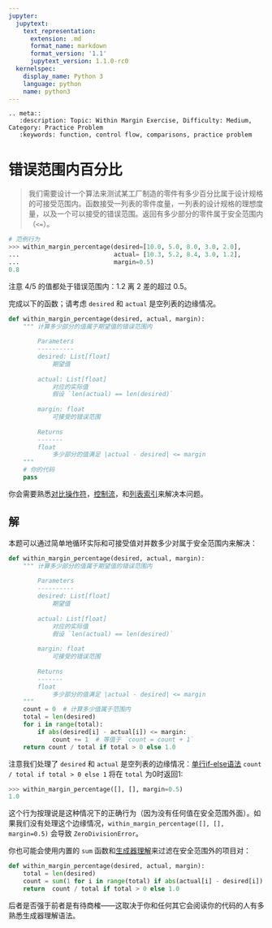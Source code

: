 ```yaml
---
jupyter:
  jupytext:
    text_representation:
      extension: .md
      format_name: markdown
      format_version: '1.1'
      jupytext_version: 1.1.0-rc0
  kernelspec:
    display_name: Python 3
    language: python
    name: python3
---
```


```raw_mimetype="text/restructuredtext"
.. meta::
   :description: Topic: Within Margin Exercise, Difficulty: Medium, Category: Practice Problem
   :keywords: function, control flow, comparisons, practice problem
```

<!-- #region -->
# 错误范围内百分比

>我们需要设计一个算法来测试某工厂制造的零件有多少百分比属于设计规格的可接受范围内。函数接受一列表的零件度量，一列表的设计规格的理想度量，以及一个可以接受的错误范围。返回有多少部分的零件属于安全范围内（`<=`）。

``` Python
# 范例行为
>>> within_margin_percentage(desired=[10.0, 5.0, 8.0, 3.0, 2.0],
...                          actual= [10.3, 5.2, 8.4, 3.0, 1.2],
...                          margin=0.5)
0.8
```

注意 $4/5$ 的值都处于错误范围内：$1.2$ 离 $2$ 差的超过 $0.5$。

完成以下的函数；请考虑 `desired` 和 `actual` 是空列表的边缘情况。

```python
def within_margin_percentage(desired, actual, margin):
    """ 计算多少部分的值属于期望值的错误范围内
        
        Parameters
        ----------
        desired: List[float]
            期望值
        
        actual: List[float]
            对应的实际值
            假设 `len(actual) == len(desired)`
        
        margin: float
            可接受的错误范围
        
        Returns
        -------
        float
            多少部分的值满足 |actual - desired| <= margin
    """
    # 你的代码
    pass
```

你会需要熟悉[对比操作符](https://www.pythonlikeyoumeanit.com/Module2_EssentialsOfPython/ConditionalStatements.html#Comparison-Operations)，[控制流](https://www.pythonlikeyoumeanit.com/Module2_EssentialsOfPython/Introduction.html)，和[列表索引](https://www.pythonlikeyoumeanit.com/Module2_EssentialsOfPython/SequenceTypes.html#Introducing-Indexing-and-Slicing)来解决本问题。

## 解
本题可以通过简单地循环实际和可接受值对并数多少对属于安全范围内来解决：
``` Python
def within_margin_percentage(desired, actual, margin):
    """ 计算多少部分的值属于期望值的错误范围内
        
        Parameters
        ----------
        desired: List[float]
            期望值
        
        actual: List[float]
            对应的实际值
            假设 `len(actual) == len(desired)`
        
        margin: float
            可接受的错误范围
        
        Returns
        -------
        float
            多少部分的值满足 |actual - desired| <= margin
    """
    count = 0  # 计算多少值属于范围内
    total = len(desired)
    for i in range(total):
        if abs(desired[i] - actual[i]) <= margin:
            count += 1  # 等值于 `count = count + 1`
    return count / total if total > 0 else 1.0
```

注意我们处理了 `desired` 和 `actual` 是空列表的边缘情况：[单行if-else语法](https://www.pythonlikeyoumeanit.com/Module2_EssentialsOfPython/ConditionalStatements.html#Inline-if-else-statements) `count / total if total > 0 else 1` 将在 `total` 为0时返回1:
```python
>>> within_margin_percentage([], [], margin=0.5)
1.0
```
这个行为按理说是这种情况下的正确行为（因为没有任何值在安全范围外面）。如果我们没有处理这个边缘情况，`within_margin_percentage([], [], margin=0.5)` 会导致 `ZeroDivisionError`。

你也可能会使用内置的 `sum` 函数和[生成器理解](https://www.pythonlikeyoumeanit.com/Module2_EssentialsOfPython/Generators_and_Comprehensions.html#Creating-your-own-generator:-generator-comprehensions)来过滤在安全范围外的项目对：

```python
def within_margin_percentage(desired, actual, margin):
    total = len(desired)
    count = sum(1 for i in range(total) if abs(actual[i] - desired[i]) <= margin)
    return  count / total if total > 0 else 1.0
```

后者是否强于前者是有待商榷——这取决于你和任何其它会阅读你的代码的人有多熟悉生成器理解语法。
<!-- #endregion -->
